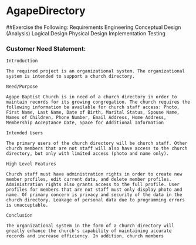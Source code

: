 # AgapeDirectory

##Exercise the Following:
    Requirements Engineering
    Conceptual Design (Analysis)
    Logical Design
    Physical Design
    Implementation
    Testing

### Customer Need Statement:

    Introduction
    
    The required project is an organizational system. The organizational system is intended to support a church directory.
    
    Need/Purpose
    
    Agape Baptist Church is in need of a church directory in order to maintain records for its growing congregation. The church requires the following information be available for church staff access: Photo, First Name, Last Name, Date of Birth, Marital Status, Spouse Name, Names of Children, Phone Number, Email Address, Home Address, Membership Acceptance Date, Space for Additional Information

    Intended Users
    
    The primary users of the church directory will be church staff. Other church members that are not staff will also have access to the church directory, but only with limited access (photo and name only).

    High Level Features

    Church staff must have administration rights in order to create new member profiles, edit current data, and delete member profiles. Administration rights also grants access to the full profile. User profiles for members that are not staff must only display photo and name. Of primary concern is privacy and security of the data in the church directory. Leakage of personal data due to programming errors is unacceptable.

    Conclusion

    The organizational system in the form of a church directory will greatly enhance the church's capability of maintaining accurate records and increase efficiency. In addition, church members 
